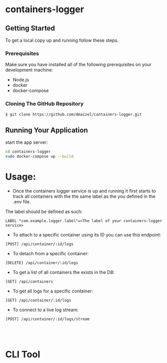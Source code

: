 # containers-logger

## Getting Started
To get a local copy up and running follow these steps.

### Prerequisites
Make sure you have installed all of the following prerequisites on your development machine:
* Node.js
* docker
* docker-compose


### Cloning The GitHub Repository

```bash
$ git clone https://github.com/dmaizel/containers-logger.git
```

## Running Your Application
start the app server:

```bash
cd containers-logger
sudo docker-compose up --build
```

# Usage:
- Once the containers logger service is up and running it first starts to track all containers with the the same label as the you defined in the .env file.

The label should be defined as such:
```docker
LABEL "com.example.logger.label"=<The label of your containers-logger service>
```
- To attach to a specific container using its ID you can use this endpoint:
```
[POST] /api/container/:id/logs
```
- To detach from a specific container:
```
[DELETE] /api/container/:id/logs
```
- To get a list of all containers the exists in the DB:
```
[GET] /api/containers
```
- To get all logs for a specific container:
```
[GET] /api/container/:id/logs
```
- To connect to a live log stream:
```
[POST] /api/container/:id/logs/stream
```

<br>
<br>


# CLI Tool
<br>
